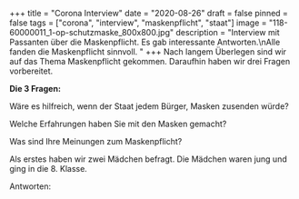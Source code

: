 +++
title = "Corona Interview"
date = "2020-08-26"
draft = false
pinned = false
tags = ["corona", "interview", "maskenpflicht", "staat"]
image = "118-60000011_1-op-schutzmaske_800x800.jpg"
description = "Interview mit Passanten über die Maskenpflicht. Es gab interessante Antworten.\nAlle fanden die Maskenpflicht sinnvoll. "
+++
Nach langem Überlegen sind wir auf das Thema Maskenpflicht gekommen. Daraufhin haben wir drei Fragen vorbereitet. 

**Die 3 Fragen:**

Wäre es hilfreich, wenn der Staat jedem Bürger, Masken zusenden würde?

Welche Erfahrungen haben Sie mit den Masken gemacht?

Was sind Ihre Meinungen zum Maskenpflicht?

Als erstes haben wir zwei Mädchen befragt. Die Mädchen waren jung und ging in die 8. Klasse.



Antworten: